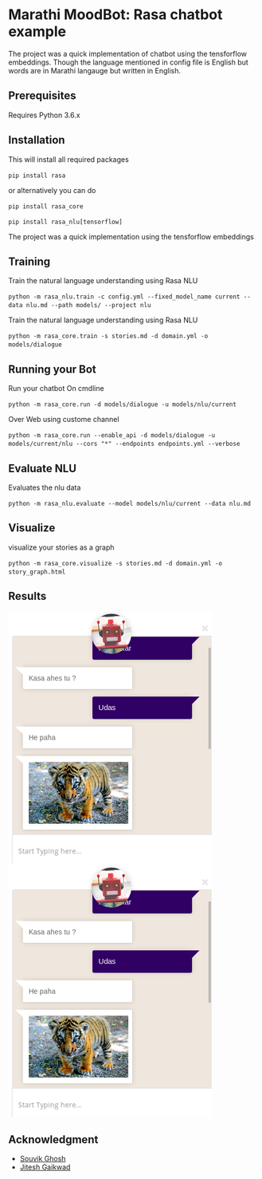 # Marathi MoodBot: Rasa chatbot example

The project was a quick implementation of chatbot using the tensforflow embeddings. Though the language mentioned in config file is English but words are in Marathi langauge but written in English.

## Prerequisites
Requires Python 3.6.x

## Installation
This will install all required packages 

`pip install rasa`

or alternatively you can do 

`pip install rasa_core`

`pip install rasa_nlu[tensorflow]`

The project was a quick implementation using the tensforflow embeddings

## Training
Train the natural language understanding using Rasa NLU
 
`python -m rasa_nlu.train -c config.yml --fixed_model_name current --data nlu.md --path models/ --project nlu`
 
Train the natural language understanding using Rasa NLU
 
`python -m rasa_core.train -s stories.md -d domain.yml -o models/dialogue`
 
## Running your Bot
Run your chatbot On cmdline
 
`python -m rasa_core.run -d models/dialogue -u models/nlu/current`

Over Web using custome channel

`python -m rasa_core.run --enable_api -d models/dialogue -u models/current/nlu --cors "*" --endpoints endpoints.yml --verbose`

## Evaluate NLU
Evaluates the nlu data

`python -m rasa_nlu.evaluate --model models/nlu/current --data nlu.md`

## Visualize 
visualize your stories as a graph

`python -m rasa_core.visualize -s stories.md -d domain.yml -o story_graph.html`

## Results
![Chatbot Snippet](https://github.com/Ajinkz/Marathi-MoodBot/blob/master/Marathi_moodbot.png)
<img src="https://github.com/Ajinkz/Marathi-MoodBot/blob/master/Marathi_moodbot.png" alt="hi" class="inline"/>


## Acknowledgment

* [Souvik Ghosh](https://github.com/souvikg10/rasa_bot_example)
* [Jitesh Gaikwad](https://github.com/JiteshGaikwad/RASA-Chatbot-UI)
